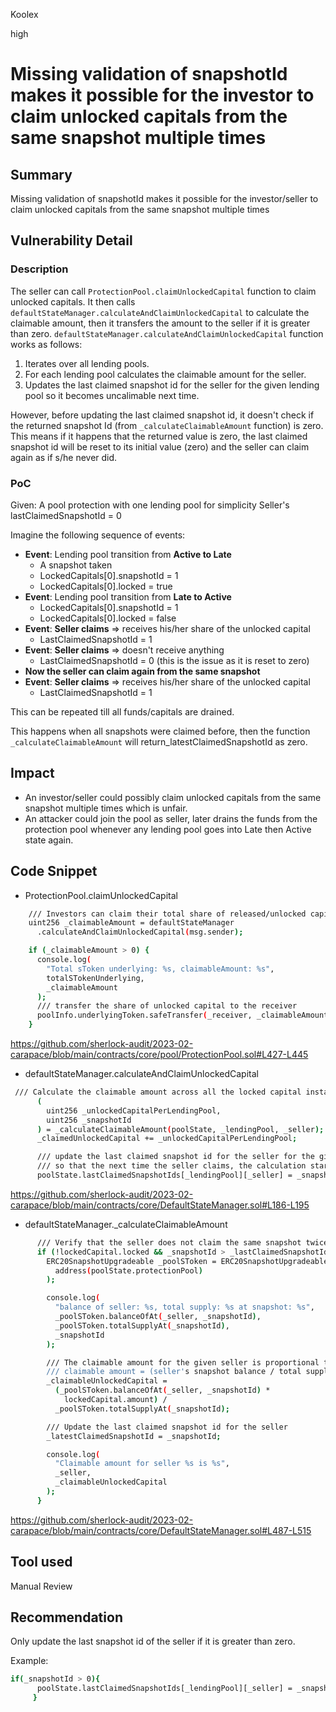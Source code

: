 Koolex

high

# Missing validation of snapshotId makes it possible for the investor to claim unlocked capitals from the same snapshot multiple times

## Summary
Missing validation of snapshotId makes it possible for the investor/seller to claim unlocked capitals from the same snapshot multiple times

## Vulnerability Detail
### Description
The seller can call `ProtectionPool.claimUnlockedCapital` function to claim unlocked capitals. It then calls `defaultStateManager.calculateAndClaimUnlockedCapital` to calculate the claimable amount, then it transfers the amount to the seller if it is greater than zero. 
`defaultStateManager.calculateAndClaimUnlockedCapital` function works as follows:
1. Iterates over all lending pools.
2. For each lending pool calculates the claimable amount for the seller.
3. Updates the last claimed snapshot id for the seller for the given lending pool so it becomes uncalimable next time.

However, before updating the last claimed snapshot id, it doesn't check if the returned snapshot Id (from `_calculateClaimableAmount` function) is zero. This means if it happens that the returned value is zero, the last claimed snapshot id will be reset to its initial value (zero) and the seller can claim again as if s/he never did.

### PoC

Given:
A pool protection with one lending pool for simplicity 
Seller's lastClaimedSnapshotId = 0

Imagine the following sequence of events:

- **Event**: Lending pool transition from **Active to Late**
	- A snapshot taken
	- LockedCapitals[0].snapshotId = 1
	- LockedCapitals[0].locked = true
- **Event**: Lending pool transition from **Late to Active**
	- LockedCapitals[0].snapshotId = 1
	- LockedCapitals[0].locked = false
- **Event**: **Seller claims** => receives his/her share of the unlocked capital
	- LastClaimedSnapshotId = 1
- **Event**: **Seller claims** => doesn't receive anything
	- LastClaimedSnapshotId = 0 (this is the issue as it is reset to zero)
- **Now the seller can claim again from the same snapshot**
- **Event**: **Seller claims** => receives his/her share of the unlocked capital
	- LastClaimedSnapshotId = 1

This can be repeated till all funds/capitals are drained.

This happens when all snapshots were claimed before, then the function `_calculateClaimableAmount` will return_latestClaimedSnapshotId as zero.


## Impact
- An investor/seller could possibly claim unlocked capitals from the same snapshot multiple times which is unfair.
- An attacker could join the pool as seller, later drains the funds from the protection pool whenever any lending pool goes into Late then Active state again.

## Code Snippet
- ProtectionPool.claimUnlockedCapital
```sh
    /// Investors can claim their total share of released/unlocked capital across all lending pools
    uint256 _claimableAmount = defaultStateManager
      .calculateAndClaimUnlockedCapital(msg.sender);

    if (_claimableAmount > 0) {
      console.log(
        "Total sToken underlying: %s, claimableAmount: %s",
        totalSTokenUnderlying,
        _claimableAmount
      );
      /// transfer the share of unlocked capital to the receiver
      poolInfo.underlyingToken.safeTransfer(_receiver, _claimableAmount);
    }
```
https://github.com/sherlock-audit/2023-02-carapace/blob/main/contracts/core/pool/ProtectionPool.sol#L427-L445

- defaultStateManager.calculateAndClaimUnlockedCapital

```sh
 /// Calculate the claimable amount across all the locked capital instances for a given protection pool
      (
        uint256 _unlockedCapitalPerLendingPool,
        uint256 _snapshotId
      ) = _calculateClaimableAmount(poolState, _lendingPool, _seller);
      _claimedUnlockedCapital += _unlockedCapitalPerLendingPool;

      /// update the last claimed snapshot id for the seller for the given lending pool,
      /// so that the next time the seller claims, the calculation starts from the last claimed snapshot id
      poolState.lastClaimedSnapshotIds[_lendingPool][_seller] = _snapshotId;

```
https://github.com/sherlock-audit/2023-02-carapace/blob/main/contracts/core/DefaultStateManager.sol#L186-L195

- defaultStateManager._calculateClaimableAmount
```sh
      /// Verify that the seller does not claim the same snapshot twice
      if (!lockedCapital.locked && _snapshotId > _lastClaimedSnapshotId) {
        ERC20SnapshotUpgradeable _poolSToken = ERC20SnapshotUpgradeable(
          address(poolState.protectionPool)
        );

        console.log(
          "balance of seller: %s, total supply: %s at snapshot: %s",
          _poolSToken.balanceOfAt(_seller, _snapshotId),
          _poolSToken.totalSupplyAt(_snapshotId),
          _snapshotId
        );

        /// The claimable amount for the given seller is proportional to the seller's share of the total supply at the snapshot
        /// claimable amount = (seller's snapshot balance / total supply at snapshot) * locked capital amount
        _claimableUnlockedCapital =
          (_poolSToken.balanceOfAt(_seller, _snapshotId) *
            lockedCapital.amount) /
          _poolSToken.totalSupplyAt(_snapshotId);

        /// Update the last claimed snapshot id for the seller
        _latestClaimedSnapshotId = _snapshotId;

        console.log(
          "Claimable amount for seller %s is %s",
          _seller,
          _claimableUnlockedCapital
        );
      }

```
https://github.com/sherlock-audit/2023-02-carapace/blob/main/contracts/core/DefaultStateManager.sol#L487-L515


## Tool used

Manual Review

## Recommendation
Only update the last snapshot id of the seller if it is greater than zero.
 
 Example:
```sh
if(_snapshotId > 0){
      poolState.lastClaimedSnapshotIds[_lendingPool][_seller] = _snapshotId;
	 }

```
  